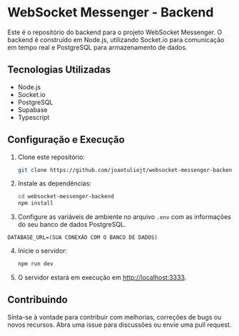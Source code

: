 # WebSocket Messenger - Backend

Este é o repositório do backend para o projeto WebSocket Messenger. O backend é construído em Node.js, utilizando Socket.io para comunicação em tempo real e PostgreSQL para armazenamento de dados.

## Tecnologias Utilizadas

- Node.js
- Socket.io
- PostgreSQL
- Supabase
- Typescript

## Configuração e Execução

1. Clone este repositório:

   ```bash
   git clone https://github.com/joaotuliojt/websocket-messenger-backend.git
   ```

2. Instale as dependências:

   ```bash
   cd websocket-messenger-backend
   npm install
   ```

3. Configure as variáveis de ambiente no arquivo `.env` com as informações do seu banco de dados PostgreSQL.

```
DATABASE_URL=(SUA CONEXÃO COM O BANCO DE DADOS)
```

4. Inicie o servidor:

   ```bash
   npm run dev
   ```

5. O servidor estará em execução em [http://localhost:3333](http://localhost:3333).

## Contribuindo

Sinta-se à vontade para contribuir com melhorias, correções de bugs ou novos recursos. Abra uma issue para discussões ou envie uma pull request.
